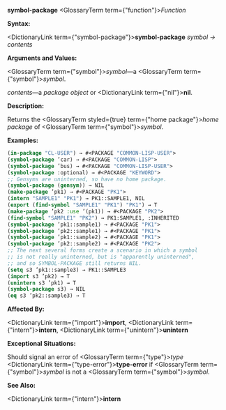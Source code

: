 **symbol-package** <GlossaryTerm  term={"function"}><i>Function</i></GlossaryTerm> 



**Syntax:** 



<DictionaryLink  term={"symbol-package"}><b>symbol-package</b></DictionaryLink> *symbol → contents* 



**Arguments and Values:** 



<GlossaryTerm  term={"symbol"}><i>symbol</i></GlossaryTerm>—a <GlossaryTerm  term={"symbol"}><i>symbol</i></GlossaryTerm>. 



*contents*—a *package object* or <DictionaryLink  term={"nil"}><b>nil</b></DictionaryLink>. 



**Description:** 



Returns the <GlossaryTerm styled={true} term={"home package"}><i>home package</i></GlossaryTerm> of <GlossaryTerm  term={"symbol"}><i>symbol</i></GlossaryTerm>. 



**Examples:**
```lisp
(in-package "CL-USER") → #<PACKAGE "COMMON-LISP-USER"> 
(symbol-package ’car) → #<PACKAGE "COMMON-LISP"> 
(symbol-package ’bus) → #<PACKAGE "COMMON-LISP-USER"> 
(symbol-package :optional) → #<PACKAGE "KEYWORD"> 
;; Gensyms are uninterned, so have no home package. 
(symbol-package (gensym)) → NIL 
(make-package ’pk1) → #<PACKAGE "PK1"> 
(intern "SAMPLE1" "PK1") → PK1::SAMPLE1, NIL 
(export (find-symbol "SAMPLE1" "PK1") "PK1") → T 
(make-package ’pk2 :use ’(pk1)) → #<PACKAGE "PK2"> 
(find-symbol "SAMPLE1" "PK2") → PK1:SAMPLE1, :INHERITED 
(symbol-package ’pk1::sample1) → #<PACKAGE "PK1"> 
(symbol-package ’pk2::sample1) → #<PACKAGE "PK1"> 
(symbol-package ’pk1::sample2) → #<PACKAGE "PK1"> 
(symbol-package ’pk2::sample2) → #<PACKAGE "PK2"> 
;; The next several forms create a scenario in which a symbol 
;; is not really uninterned, but is "apparently uninterned", 
;; and so SYMBOL-PACKAGE still returns NIL. 
(setq s3 ’pk1::sample3) → PK1::SAMPLE3 
(import s3 ’pk2) → T 
(unintern s3 ’pk1) → T 
(symbol-package s3) → NIL 
(eq s3 ’pk2::sample3) → T 
```
**Affected By:** 



<DictionaryLink  term={"import"}><b>import</b></DictionaryLink>, <DictionaryLink  term={"intern"}><b>intern</b></DictionaryLink>, <DictionaryLink  term={"unintern"}><b>unintern</b></DictionaryLink> 



**Exceptional Situations:** 



Should signal an error of <GlossaryTerm  term={"type"}><i>type</i></GlossaryTerm> <DictionaryLink  term={"type-error"}><b>type-error</b></DictionaryLink> if <GlossaryTerm  term={"symbol"}><i>symbol</i></GlossaryTerm> is not a <GlossaryTerm  term={"symbol"}><i>symbol</i></GlossaryTerm>. 







 



 



**See Also:** 



<DictionaryLink  term={"intern"}><b>intern</b></DictionaryLink> 



